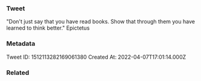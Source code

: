 ### Tweet
"Don't just say that you have read books. Show that through them you have learned to think better." Epictetus

### Metadata
Tweet ID: 1512113282169061380
Created At: 2022-04-07T17:01:14.000Z

### Related

